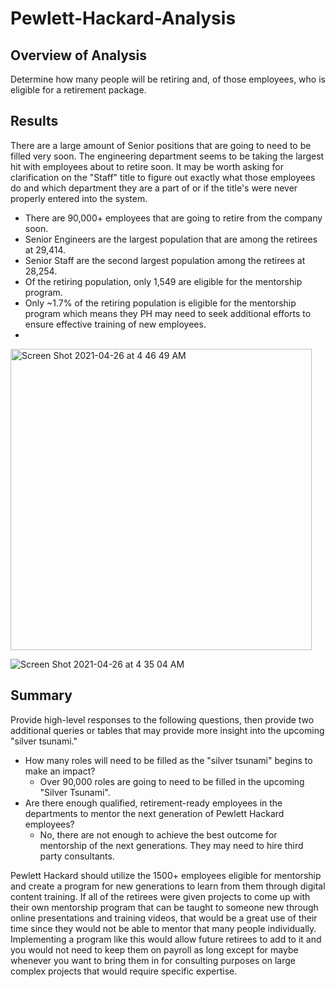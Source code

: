# Pewlett-Hackard-Analysis

## Overview of Analysis
  Determine how many people will be retiring and, of those employees, who is eligible for a retirement package.

## Results
  There are a large amount of Senior positions that are going to need to be filled very soon. The engineering department seems to be taking the largest hit with employees about to retire soon. It may be worth asking for clarification on the "Staff" title to figure out exactly what those employees do and which department they are a part of or if the title's were never properly entered into the system.
  
  - There are 90,000+ employees that are going to retire from the company soon.
  - Senior Engineers are the largest population that are among the retirees at 29,414.
  - Senior Staff are the second largest population among the retirees at 28,254.
  - Of the retiring population, only 1,549 are eligible for the mentorship program.
  - Only ~1.7% of the retiring population is eligible for the mentorship program which means they PH may need to seek additional efforts to ensure effective training of new employees.
  -   
  <img width="482" alt="Screen Shot 2021-04-26 at 4 46 49 AM" src="https://user-images.githubusercontent.com/78178900/116077721-a458b600-a64a-11eb-8c33-b23fb5128a2c.png">

  
  ![Screen Shot 2021-04-26 at 4 35 04 AM](https://user-images.githubusercontent.com/78178900/116076320-ee409c80-a648-11eb-963b-f165c7033f90.jpg)

  
## Summary
Provide high-level responses to the following questions, then provide two additional queries or tables that may provide more insight into the upcoming "silver tsunami."
- How many roles will need to be filled as the "silver tsunami" begins to make an impact?
  - Over 90,000 roles are going to need to be filled in the upcoming "Silver Tsunami".
- Are there enough qualified, retirement-ready employees in the departments to mentor the next generation of Pewlett Hackard employees?
  - No, there are not enough to achieve the best outcome for mentorship of the next generations. They may need to hire third party consultants. 

Pewlett Hackard should utilize the 1500+ employees eligible for mentorship and create a program for new generations to learn from them through digital content training. If all of the retirees were given projects to come up with their own mentorship program that can be taught to someone new through online presentations and training videos, that would be a great use of their time since they would not be able to mentor that many people individually. Implementing a program like this would allow future retirees to add to it and you would not need to keep them on payroll as long except for maybe whenever you want to bring them in for consulting purposes on large complex projects that would require specific expertise. 
